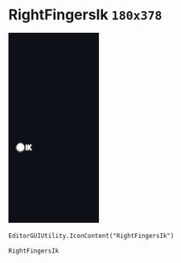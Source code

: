 # RightFingersIk `180x378`
<img src="/img/RightFingersIk.png" width=180 height=378>

``` CSharp
EditorGUIUtility.IconContent("RightFingersIk")
```
```
RightFingersIk
```
